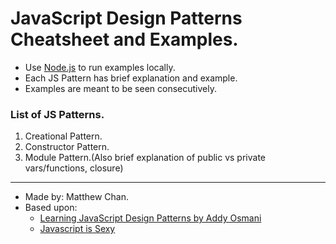 # JavaScript Design Patterns Cheatsheet and Examples.
  - Use [Node.js](http://nodejs.org) to run examples locally.
  - Each JS Pattern has brief explanation and example.
  - Examples are meant to be seen consecutively.

### List of JS Patterns.
  1. Creational Pattern.
  2. Constructor Pattern.
  3. Module Pattern.(Also brief explanation of public vs private vars/functions, closure)

----------------------------------------------------------------------------------------

  - Made by: Matthew Chan.
  - Based upon:
      * [Learning JavaScript Design Patterns by Addy Osmani](http://it-ebooks.info/book/724/)
      * [Javascript is Sexy](http://javascriptissexy.com)
